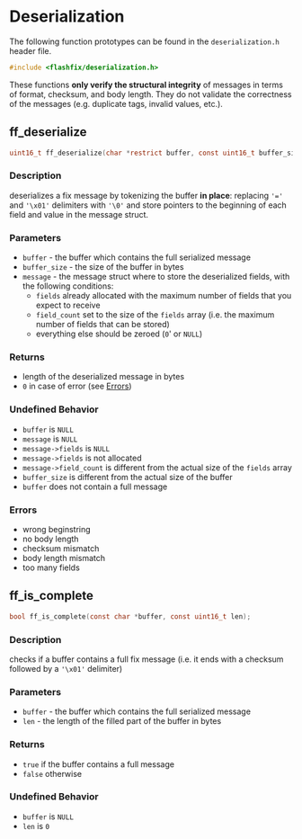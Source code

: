 # Deserialization

The following function prototypes can be found in the `deserialization.h` header file.

```c
#include <flashfix/deserialization.h>
```

These functions **only verify the structural integrity** of messages in terms of format, checksum, and body length. They do not validate the correctness of the messages (e.g. duplicate tags, invalid values, etc.).

## ff_deserialize

```c
uint16_t ff_deserialize(char *restrict buffer, const uint16_t buffer_size, fix_message_t *restrict message);
```

### Description

deserializes a fix message by tokenizing the buffer **in place**: replacing `'='` and `'\x01'` delimiters with `'\0'` and store pointers to the beginning of each field and value in the message struct.

### Parameters

- `buffer` - the buffer which contains the full serialized message
- `buffer_size` - the size of the buffer in bytes
- `message` - the message struct where to store the deserialized fields, with the following conditions:
  - `fields` already allocated with the maximum number of fields that you expect to receive
  - `field_count` set to the size of the `fields` array (i.e. the maximum number of fields that can be stored)
  - everything else should be zeroed (`0`' or `NULL`)

### Returns

- length of the deserialized message in bytes
- `0` in case of error (see [Errors](#errors))

### Undefined Behavior

- `buffer` is `NULL`
- `message` is `NULL`
- `message->fields` is `NULL`
- `message->fields` is not allocated
- `message->field_count` is different from the actual size of the `fields` array
- `buffer_size` is different from the actual size of the buffer
- `buffer` does not contain a full message

### Errors

- wrong beginstring
- no body length
- checksum mismatch
- body length mismatch
- too many fields

## ff_is_complete

```c
bool ff_is_complete(const char *buffer, const uint16_t len);
```

### Description
checks if a buffer contains a full fix message (i.e. it ends with a checksum followed by a `'\x01'` delimiter)

### Parameters

- `buffer` - the buffer which contains the full serialized message
- `len` - the length of the filled part of the buffer in bytes

### Returns

- `true` if the buffer contains a full message
- `false` otherwise

### Undefined Behavior

- `buffer` is `NULL`
- `len` is `0`